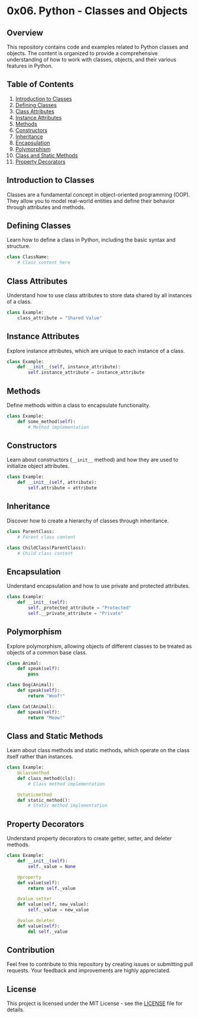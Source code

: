 # 0x06. Python - Classes and Objects

## Overview

This repository contains code and examples related to Python classes and objects. The content is organized to provide a comprehensive understanding of how to work with classes, objects, and their various features in Python.

## Table of Contents

1. [Introduction to Classes](#introduction-to-classes)
2. [Defining Classes](#defining-classes)
3. [Class Attributes](#class-attributes)
4. [Instance Attributes](#instance-attributes)
5. [Methods](#methods)
6. [Constructors](#constructors)
7. [Inheritance](#inheritance)
8. [Encapsulation](#encapsulation)
9. [Polymorphism](#polymorphism)
10. [Class and Static Methods](#class-and-static-methods)
11. [Property Decorators](#property-decorators)

## Introduction to Classes

Classes are a fundamental concept in object-oriented programming (OOP). They allow you to model real-world entities and define their behavior through attributes and methods.

## Defining Classes

Learn how to define a class in Python, including the basic syntax and structure.

```python
class ClassName:
    # Class content here
```

## Class Attributes

Understand how to use class attributes to store data shared by all instances of a class.

```python
class Example:
    class_attribute = "Shared Value"
```

## Instance Attributes

Explore instance attributes, which are unique to each instance of a class.

```python
class Example:
    def __init__(self, instance_attribute):
        self.instance_attribute = instance_attribute
```

## Methods

Define methods within a class to encapsulate functionality.

```python
class Example:
    def some_method(self):
        # Method implementation
```

## Constructors

Learn about constructors (`__init__` method) and how they are used to initialize object attributes.

```python
class Example:
    def __init__(self, attribute):
        self.attribute = attribute
```

## Inheritance

Discover how to create a hierarchy of classes through inheritance.

```python
class ParentClass:
    # Parent class content

class ChildClass(ParentClass):
    # Child class content
```

## Encapsulation

Understand encapsulation and how to use private and protected attributes.

```python
class Example:
    def __init__(self):
        self._protected_attribute = "Protected"
        self.__private_attribute = "Private"
```

## Polymorphism

Explore polymorphism, allowing objects of different classes to be treated as objects of a common base class.

```python
class Animal:
    def speak(self):
        pass

class Dog(Animal):
    def speak(self):
        return "Woof!"

class Cat(Animal):
    def speak(self):
        return "Meow!"
```

## Class and Static Methods

Learn about class methods and static methods, which operate on the class itself rather than instances.

```python
class Example:
    @classmethod
    def class_method(cls):
        # Class method implementation

    @staticmethod
    def static_method():
        # Static method implementation
```

## Property Decorators

Understand property decorators to create getter, setter, and deleter methods.

```python
class Example:
    def __init__(self):
        self._value = None

    @property
    def value(self):
        return self._value

    @value.setter
    def value(self, new_value):
        self._value = new_value

    @value.deleter
    def value(self):
        del self._value
```

## Contribution

Feel free to contribute to this repository by creating issues or submitting pull requests. Your feedback and improvements are highly appreciated.

## License

This project is licensed under the MIT License - see the [LICENSE](LICENSE) file for details.
